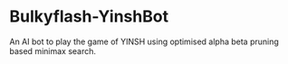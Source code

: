 # Bulkyflash-YinshBot
An AI bot to play the game of YINSH using optimised alpha beta pruning based minimax search.
